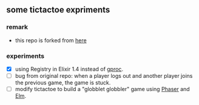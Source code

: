 ## some tictactoe expriments

### remark

* this repo is forked from [here](https://github.com/ventsislaf/talks)
  
### experiments

- [x] using Registry in Elixir 1.4 instead of [gproc](https://github.com/uwiger/gproc).
- [ ] bug from original repo: when a player logs out and another player joins the previous game, the game is stuck. 
- [ ] modify tictactoe to build a "globblet globbler" game using [Phaser](https://phaser.io/) and [Elm](http://elm-lang.org/).
